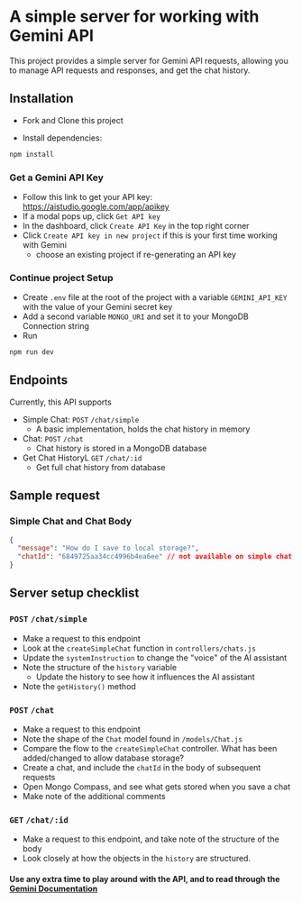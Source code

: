 # A simple server for working with Gemini API

This project provides a simple server for Gemini API requests, allowing you to manage API requests and responses, and get the chat history.

## Installation

- Fork and Clone this project

- Install dependencies:

```bash
npm install
```

### Get a Gemini API Key

- Follow this link to get your API key: https://aistudio.google.com/app/apikey
- If a modal pops up, click `Get API key`
- In the dashboard, click `Create API Key` in the top right corner
- Click `Create API key in new project` if this is your first time working with Gemini
  - choose an existing project if re-generating an API key

### Continue project Setup

- Create `.env` file at the root of the project with a variable `GEMINI_API_KEY` with the value of your Gemini secret key
- Add a second variable `MONGO_URI` and set it to your MongoDB Connection string
- Run

```bash
npm run dev
```

## Endpoints

Currently, this API supports

- Simple Chat: `POST` `/chat/simple`
  - A basic implementation, holds the chat history in memory
- Chat: `POST` `/chat`
  - Chat history is stored in a MongoDB database
- Get Chat HistoryL `GET` `/chat/:id`
  - Get full chat history from database

## Sample request

### Simple Chat and Chat Body

```json
{
  "message": "How do I save to local storage?",
  "chatId": "6849725aa34cc4996b4ea6ee" // not available on simple chat, optional on chat
}
```

## Server setup checklist

### `POST` `/chat/simple`

- Make a request to this endpoint
- Look at the `createSimpleChat` function in `controllers/chats.js`
- Update the `systemInstruction` to change the "voice" of the AI assistant
- Note the structure of the `history` variable
  - Update the history to see how it influences the AI assistant
- Note the `getHistory()` method

### `POST` `/chat`

- Make a request to this endpoint
- Note the shape of the `Chat` model found in `/models/Chat.js`
- Compare the flow to the `createSimpleChat` controller. What has been added/changed to allow database storage?
- Create a chat, and include the `chatId` in the body of subsequent requests
- Open Mongo Compass, and see what gets stored when you save a chat
- Make note of the additional comments

### `GET` `/chat/:id`

- Make a request to this endpoint, and take note of the structure of the body
- Look closely at how the objects in the `history` are structured.

#### Use any extra time to play around with the API, and to read through the [Gemini Documentation](https://ai.google.dev/gemini-api/docs/text-generation)
